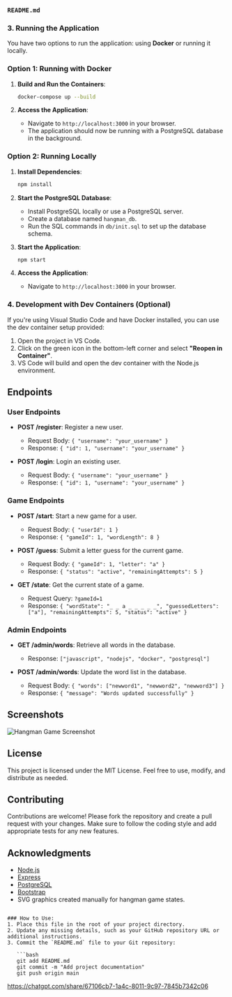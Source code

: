 ### `README.md`

### 3. Running the Application

You have two options to run the application: using **Docker** or running it locally.

### Option 1: Running with Docker
1. **Build and Run the Containers**:
   ```bash
   docker-compose up --build
   ```

2. **Access the Application**:
   - Navigate to `http://localhost:3000` in your browser.
   - The application should now be running with a PostgreSQL database in the background.

### Option 2: Running Locally
1. **Install Dependencies**:
   ```bash
   npm install
   ```

2. **Start the PostgreSQL Database**:
   - Install PostgreSQL locally or use a PostgreSQL server.
   - Create a database named `hangman_db`.
   - Run the SQL commands in `db/init.sql` to set up the database schema.

3. **Start the Application**:
   ```bash
   npm start
   ```

4. **Access the Application**:
   - Navigate to `http://localhost:3000` in your browser.

### 4. Development with Dev Containers (Optional)
If you're using Visual Studio Code and have Docker installed, you can use the dev container setup provided:

1. Open the project in VS Code.
2. Click on the green icon in the bottom-left corner and select **"Reopen in Container"**.
3. VS Code will build and open the dev container with the Node.js environment.

## Endpoints

### User Endpoints
- **POST /register**: Register a new user.
  - Request Body: `{ "username": "your_username" }`
  - Response: `{ "id": 1, "username": "your_username" }`

- **POST /login**: Login an existing user.
  - Request Body: `{ "username": "your_username" }`
  - Response: `{ "id": 1, "username": "your_username" }`

### Game Endpoints
- **POST /start**: Start a new game for a user.
  - Request Body: `{ "userId": 1 }`
  - Response: `{ "gameId": 1, "wordLength": 8 }`

- **POST /guess**: Submit a letter guess for the current game.
  - Request Body: `{ "gameId": 1, "letter": "a" }`
  - Response: `{ "status": "active", "remainingAttempts": 5 }`

- **GET /state**: Get the current state of a game.
  - Request Query: `?gameId=1`
  - Response: `{ "wordState": "_ _ a _ _ _ _ _", "guessedLetters": ["a"], "remainingAttempts": 5, "status": "active" }`

### Admin Endpoints
- **GET /admin/words**: Retrieve all words in the database.
  - Response: `["javascript", "nodejs", "docker", "postgresql"]`

- **POST /admin/words**: Update the word list in the database.
  - Request Body: `{ "words": ["newword1", "newword2", "newword3"] }`
  - Response: `{ "message": "Words updated successfully" }`

## Screenshots
![Hangman Game Screenshot](public/hangman_screenshot.png)

## License
This project is licensed under the MIT License. Feel free to use, modify, and distribute as needed.

## Contributing
Contributions are welcome! Please fork the repository and create a pull request with your changes. Make sure to follow the coding style and add appropriate tests for any new features.

## Acknowledgments
- [Node.js](https://nodejs.org/)
- [Express](https://expressjs.com/)
- [PostgreSQL](https://www.postgresql.org/)
- [Bootstrap](https://getbootstrap.com/)
- SVG graphics created manually for hangman game states.
```

### How to Use:
1. Place this file in the root of your project directory.
2. Update any missing details, such as your GitHub repository URL or additional instructions.
3. Commit the `README.md` file to your Git repository:

   ```bash
   git add README.md
   git commit -m "Add project documentation"
   git push origin main
   ```


https://chatgpt.com/share/67106cb7-1a4c-8011-9c97-7845b7342c06